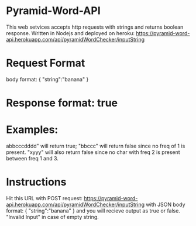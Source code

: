 # Pyramid-Word-API
This web setvices accepts http requests with strings and returns boolean response.
Written in Nodejs and deployed on heroku: https://pyramid-word-api.herokuapp.com/api/pyramidWordChecker/inputString

# Request Format
body format: { "string":"banana" }

# Response format: true

# Examples:
abbcccdddd" will return true; 
"bbccc" will return false since no freq of 1 is present.
"xyyy" will also return false since no char with freq 2 is present between freq 1 and 3.

# Instructions
Hit this URL with POST request:
https://pyramid-word-api.herokuapp.com/api/pyramidWordChecker/inputString
with JSON body format: { "string":"banana" }
and you will recieve output as true or false. 
"Invalid Input" in case of empty string.
